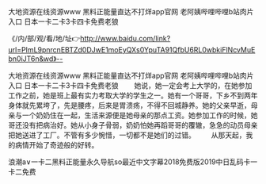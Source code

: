 大地资源在线资源www
黑料正能量直达不打烊app官网
老阿姨哔哩哔哩b站肉片入口
日本一卡二卡3卡四卡免费老狼


《/内/部/观/看/地/址👉http://www.baidu.com/link?url=PImL9pnrcnEBTZd0DJwE1moEyQXs0YpuTA91QfbU6RL0wbkiFlNcvMuEbn0iJT6n&wd》--

大地资源在线资源www
黑料正能量直达不打烊app官网
老阿姨哔哩哔哩b站肉片入口
日本一卡二卡3卡四卡免费老狼
　　她说，她一定会考上大学的，在她参加工作之前，她是班上最有实力考取大学的学生之一。她有一个哥哥，下乡不到两年身体就先累垮了，先是腰疼，后来是胃溃疡，不得不回城静养。她的父亲早逝，母亲与一个奶奶住在一起，生活来源便是她母亲的那点工资。她参加工作的时候，她哥还没有把病治好。她从小身子骨弱，奶奶怕她再蹈哥哥的覆辙，急急的动员母亲把她送进了工厂。不管有多少惋惜，一切都不是她们的过错。
　　从那天起，我的病情开始了奇迹般的好转。





浪潮a∨一卡二黑料正能量永久导航so最近中文字幕2018免费版2019中日乱码卡一卡二免费

